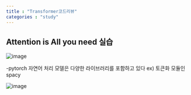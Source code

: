 ```yaml
---
title : "Transformer코드리뷰"
categories : "study"
--- 
```


## Attention is All you need 실습 

![image](https://user-images.githubusercontent.com/65720894/139168295-527417df-b783-4771-97f9-32b11ba46ef8.png)

-pytorch 자연어 처리 모델은 다양한 라이브러리를 포함하고 있다 ex) 토큰화 모듈인 spacy

![image](https://user-images.githubusercontent.com/65720894/139168424-d4e9b18d-b9e2-4088-b5a3-3dbfe8898788.png)
